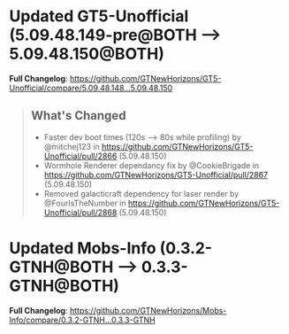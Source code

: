 # Updated GT5-Unofficial (5.09.48.149-pre@BOTH --> 5.09.48.150@BOTH)
**Full Changelog**: https://github.com/GTNewHorizons/GT5-Unofficial/compare/5.09.48.148...5.09.48.150
>## What's Changed
> * Faster dev boot times (120s --> 80s while profiling) by @mitchej123 in https://github.com/GTNewHorizons/GT5-Unofficial/pull/2866 (5.09.48.150)
> * Wormhole Renderer dependancy fix by @CookieBrigade in https://github.com/GTNewHorizons/GT5-Unofficial/pull/2867 (5.09.48.150)
> * Removed galacticraft dependency for laser render by @FourIsTheNumber in https://github.com/GTNewHorizons/GT5-Unofficial/pull/2868 (5.09.48.150)
>

# Updated Mobs-Info (0.3.2-GTNH@BOTH --> 0.3.3-GTNH@BOTH)
**Full Changelog**: https://github.com/GTNewHorizons/Mobs-Info/compare/0.3.2-GTNH...0.3.3-GTNH

